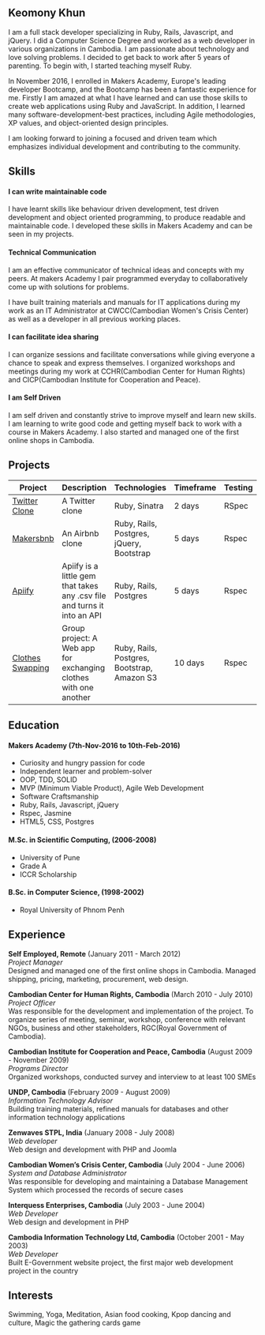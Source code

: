 ## Keomony Khun

I am a full stack developer specializing in Ruby, Rails, Javascript, and jQuery. I did a Computer Science Degree and worked as a web developer in various organizations in Cambodia. I am passionate about technology and love solving problems. I decided to get back to work after 5 years of parenting. To begin with, I started teaching myself Ruby.

In November 2016, I enrolled in Makers Academy, Europe's leading developer Bootcamp, and the Bootcamp has been a fantastic experience for me. Firstly I am amazed at what I have learned and can use those skills to create web applications using Ruby and JavaScript. In addition, I learned many software-development-best practices, including Agile methodologies, XP values, and object-oriented design principles.

I am looking forward to joining a focused and driven team which emphasizes individual development and contributing to the community.

## Skills

#### I can write maintainable code

I have learnt skills like behaviour driven development, test driven development and object oriented programming, to produce readable and maintainable code. I developed these skills in Makers Academy and can be seen in my projects.

#### Technical Communication

I am an effective communicator of technical ideas and concepts with my peers. At makers Academy I pair programmed everyday to collaboratively come up with solutions for problems.

I have built training materials and manuals for IT applications during my work as an IT Administrator at CWCC(Cambodian Women's Crisis Center) as well as a developer in all previous working places.

#### I can facilitate idea sharing

I can organize sessions and facilitate conversations while giving everyone a chance to speak and express themselves.  I organized workshops and meetings during my work at CCHR(Cambodian Center for Human Rights) and CICP(Cambodian Institute for Cooperation and Peace).

#### I am Self Driven

I am self driven and constantly strive to improve myself and learn new skills. I am learning to write good code and getting myself back to work with a course in Makers Academy. I also started and managed one of the first online shops in Cambodia.

## Projects

Project | Description | Technologies | Timeframe | Testing
--- | --- | ---  | --- | ---
[Twitter Clone](https://github.com/keomony/chitter-challenge) | A Twitter clone | Ruby, Sinatra | 2 days | RSpec
[Makersbnb](https://github.com/cjcoops/makersbnb) | An Airbnb clone|Ruby, Rails, Postgres, jQuery, Bootstrap | 5 days | Rspec
[Apiify](https://github.com/oscar-barlow/apiify) | Apiify is a little gem that takes any .csv file and turns it into an API | Ruby, Rails, Postgres | 5 days | Rspec
[Clothes Swapping](https://github.com/keomony/clothes_swapping)| Group project: A Web app for exchanging clothes with one another | Ruby, Rails, Postgres, Bootstrap, Amazon S3 | 10 days | Rspec  


## Education

#### Makers Academy (7th-Nov-2016 to 10th-Feb-2016)

- Curiosity and hungry passion for code
- Independent learner and problem-solver
- OOP, TDD, SOLID
- MVP (Minimum Viable Product), Agile Web Development
- Software Craftsmanship
- Ruby, Rails, Javascript, jQuery
- Rspec, Jasmine
- HTML5, CSS, Postgres

#### M.Sc. in Scientific Computing, (2006-2008)

- University of Pune
- Grade A
- ICCR Scholarship

#### B.Sc. in Computer Science, (1998-2002)

- Royal University of Phnom Penh

## Experience

**Self Employed, Remote** (January 2011 - March 2012)  
*Project Manager*  
Designed and managed one of the first online shops in Cambodia. Managed shipping, pricing, marketing, procurement, web design.

**Cambodian Center for Human Rights, Cambodia** (March 2010 - July 2010)  
*Project Officer*    
Was responsible for the development and implementation of the project. To organize series of meeting, seminar, workshop, conference with relevant NGOs, business and other stakeholders, RGC(Royal Government of Cambodia).


**Cambodian Institute for Cooperation and Peace, Cambodia** (August 2009 - November 2009)  
*Programs Director*  
Organized workshops, conducted survey and interview to at least 100 SMEs

**UNDP, Cambodia** (February 2009 - August 2009)  
*Information Technology Advisor*  
Building training materials, refined manuals for databases and other information technology applications


**Zenwaves STPL, India** (January 2008 - July 2008)  
*Web developer*  
Web design and development with PHP and Joomla

**Cambodian Women’s Crisis Center, Cambodia** (July 2004 - June 2006)  
*System and Database Administrator*  
Was responsible for developing and maintaining a Database Management System which processed the records of secure cases

**Interquess Enterprises, Cambodia** (July 2003 - June 2004)  
*Web Developer*  
Web design and development in PHP

**Cambodia Information Technology Ltd, Cambodia** (October 2001 - May 2003)  
*Web Developer*    
Built E-Government website project, the first major web development project in the country

## Interests
Swimming, Yoga, Meditation, Asian food cooking, Kpop dancing and culture, Magic the gathering cards game

